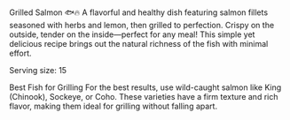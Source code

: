 Grilled Salmon 🐟🔥
A flavorful and healthy dish featuring salmon fillets seasoned with herbs and lemon, then grilled to perfection. Crispy on the outside, tender on the inside—perfect for any meal! This simple yet delicious recipe brings out the natural richness of the fish with minimal effort.


Serving size: 15

Best Fish for Grilling
For the best results, use wild-caught salmon like King (Chinook), Sockeye, or Coho. These varieties have a firm texture and rich flavor, making them ideal for grilling without falling apart.







